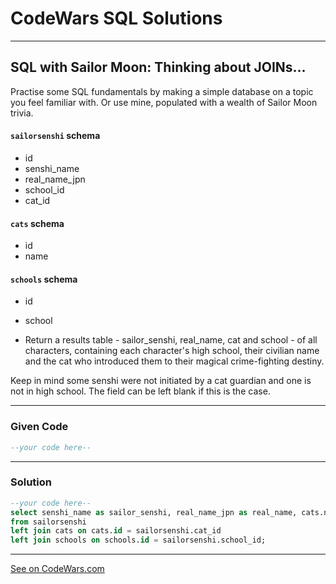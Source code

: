 # CodeWars SQL Solutions

---

## SQL with Sailor Moon: Thinking about JOINs...

Practise some SQL fundamentals by making a simple database on a topic you feel familiar with. Or use mine, populated with a wealth of Sailor Moon trivia.

#### `sailorsenshi` schema
* id
* senshi_name
* real_name_jpn
* school_id
* cat_id

#### `cats` schema
* id
* name 

#### `schools` schema
* id
* school

* Return a results table - sailor_senshi, real_name, cat and school - of all characters, containing each character's high school, their civilian name and the cat who introduced them to their magical crime-fighting destiny.

Keep in mind some senshi were not initiated by a cat guardian and one is not in high school. The field can be left blank if this is the case.

---

### Given Code


```sql
--your code here--
```

---

### Solution


```sql
--your code here--
select senshi_name as sailor_senshi, real_name_jpn as real_name, cats.name as cat, school 
from sailorsenshi
left join cats on cats.id = sailorsenshi.cat_id
left join schools on schools.id = sailorsenshi.school_id;
```

---


[See on CodeWars.com](https://www.codewars.com/kata/5ab7a736edbcfc8e62000007)
